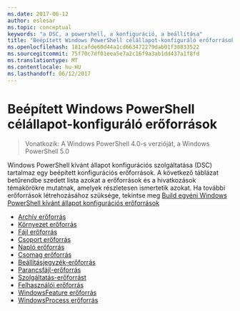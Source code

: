 ```yaml
---
ms.date: 2017-06-12
author: eslesar
ms.topic: conceptual
keywords: "a DSC, a powershell, a konfiguráció, a beállítása"
title: "Beépített Windows PowerShell célállapot-konfiguráló erőforrások"
ms.openlocfilehash: 181cafde60d44a1cd663472279dab01f38833522
ms.sourcegitcommit: 75f70c7df01eea5e7a2c16f9a3ab1dd437a1f8fd
ms.translationtype: MT
ms.contentlocale: hu-HU
ms.lasthandoff: 06/12/2017
---
```

# <a name="built-in-windows-powershell-desired-state-configuration-resources"></a>Beépített Windows PowerShell célállapot-konfiguráló erőforrások

> Vonatkozik: A Windows PowerShell 4.0-s verzióját, a Windows PowerShell 5.0

Windows PowerShell kívánt állapot konfigurációs szolgáltatása (DSC) tartalmaz egy beépített konfigurációs erőforrások. A következő táblázat betűrendbe szedett lista azokat a erőforrások és a hivatkozások témakörökre mutatnak, amelyek részletesen ismertetik azokat. Ha további erőforrások létrehozásához szüksége, tekintse meg [Build egyéni Windows PowerShell kívánt állapot konfigurációs erőforrások](authoringResource.md)

* [Archív erőforrás](archiveResource.md)
* [Környezet erőforrás](environmentResource.md)
* [Fájl erőforrás](fileResource.md)
* [Csoport erőforrás](groupResource.md)
* [Napló erőforrás](logResource.md)
* [Csomag erőforrás](packageResource.md)
* [Beállításjegyzék-erőforrás](registryResource.md)
* [Parancsfájl-erőforrás](scriptResource.md)
* [Szolgáltatás-erőforrást](serviceResource.md)
* [Felhasználói erőforrás](userResource.md)
* [WindowsFeature erőforrás](windowsfeatureResource.md)
* [WindowsProcess erőforrás](windowsProcessResource.md)

